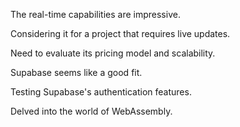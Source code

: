 The real-time capabilities are impressive.

Considering it for a project that requires live updates.

Need to evaluate its pricing model and scalability.

Supabase seems like a good fit.

Testing Supabase's authentication features.

Delved into the world of WebAssembly.